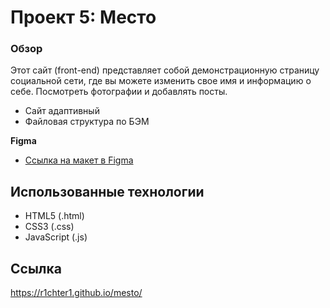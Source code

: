 # Проект 5: Место

### Обзор
Этот сайт (front-end) представляет собой демонстрационную страницу социальной сети, где вы можете изменить свое имя и информацию о себе. Посмотреть фотографии и добавлять посты.

* Сайт адаптивный 
* Файловая структура по БЭМ

**Figma**

* [Ссылка на макет в Figma](https://www.figma.com/file/nlYpT4VhFiwimn2YlncrcF/JavaScript.-Sprint-5?node-id=14975%3A234)

## Использованные технологии 
* HTML5 (.html)  
* CSS3 (.css) 
* JavaScript (.js)

## Ссылка
https://r1chter1.github.io/mesto/


